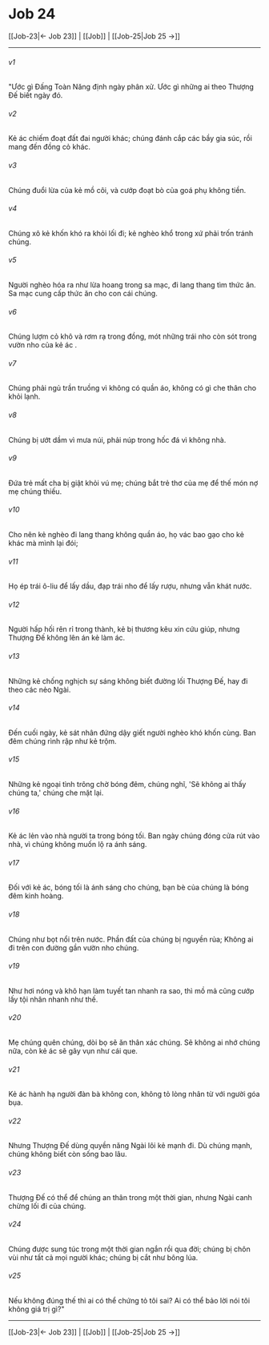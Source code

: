 # Job 24

[[Job-23|← Job 23]] | [[Job]] | [[Job-25|Job 25 →]]
***



###### v1 
"Ước gì Đấng Toàn Năng định ngày phân xử. Ước gì những ai theo Thượng Đế biết ngày đó. 

###### v2 
Kẻ ác chiếm đoạt đất đai người khác; chúng đánh cắp các bầy gia súc, rồi mang đến đồng cỏ khác. 

###### v3 
Chúng đuổi lừa của kẻ mồ côi, và cướp đoạt bò của goá phụ không tiền. 

###### v4 
Chúng xô kẻ khốn khó ra khỏi lối đi; kẻ nghèo khổ trong xứ phải trốn tránh chúng. 

###### v5 
Người nghèo hóa ra như lừa hoang trong sa mạc, đi lang thang tìm thức ăn. Sa mạc cung cấp thức ăn cho con cái chúng. 

###### v6 
Chúng lượm cỏ khô và rơm rạ trong đồng, mót những trái nho còn sót trong vườn nho của kẻ ác . 

###### v7 
Chúng phải ngủ trần truồng vì không có quần áo, không có gì che thân cho khỏi lạnh. 

###### v8 
Chúng bị ướt dầm vì mưa núi, phải núp trong hốc đá vì không nhà. 

###### v9 
Đứa trẻ mất cha bị giật khỏi vú mẹ; chúng bắt trẻ thơ của mẹ để thế món nợ mẹ chúng thiếu. 

###### v10 
Cho nên kẻ nghèo đi lang thang không quần áo, họ vác bao gạo cho kẻ khác mà mình lại đói; 

###### v11 
Họ ép trái ô-liu để lấy dầu, đạp trái nho để lấy rượu, nhưng vẫn khát nước. 

###### v12 
Người hấp hối rên rỉ trong thành, kẻ bị thương kêu xin cứu giúp, nhưng Thượng Đế không lên án kẻ làm ác. 

###### v13 
Những kẻ chống nghịch sự sáng không biết đường lối Thượng Đế, hay đi theo các nẻo Ngài. 

###### v14 
Đến cuối ngày, kẻ sát nhân đứng dậy giết người nghèo khó khốn cùng. Ban đêm chúng rình rập như kẻ trộm. 

###### v15 
Những kẻ ngoại tình trông chờ bóng đêm, chúng nghĩ, 'Sẽ không ai thấy chúng ta,' chúng che mặt lại. 

###### v16 
Kẻ ác lẻn vào nhà người ta trong bóng tối. Ban ngày chúng đóng cửa rút vào nhà, vì chúng không muốn lộ ra ánh sáng. 

###### v17 
Đối với kẻ ác, bóng tối là ánh sáng cho chúng, bạn bè của chúng là bóng đêm kinh hoàng. 

###### v18 
Chúng như bọt nổi trên nước. Phần đất của chúng bị nguyền rủa; Không ai đi trên con đường gần vườn nho chúng. 

###### v19 
Như hơi nóng và khô hạn làm tuyết tan nhanh ra sao, thì mồ mả cũng cướp lấy tội nhân nhanh như thế. 

###### v20 
Mẹ chúng quên chúng, dòi bọ sẽ ăn thân xác chúng. Sẽ không ai nhớ chúng nữa, còn kẻ ác sẽ gãy vụn như cái que. 

###### v21 
Kẻ ác hành hạ người đàn bà không con, không tỏ lòng nhân từ với người góa bụa. 

###### v22 
Nhưng Thượng Đế dùng quyền năng Ngài lôi kẻ mạnh đi. Dù chúng mạnh, chúng không biết còn sống bao lâu. 

###### v23 
Thượng Đế có thể để chúng an thân trong một thời gian, nhưng Ngài canh chừng lối đi của chúng. 

###### v24 
Chúng được sung túc trong một thời gian ngắn rồi qua đời; chúng bị chôn vùi như tất cả mọi người khác; chúng bị cắt như bông lúa. 

###### v25 
Nếu không đúng thế thì ai có thể chứng tỏ tôi sai? Ai có thể bảo lời nói tôi không giá trị gì?"

***
[[Job-23|← Job 23]] | [[Job]] | [[Job-25|Job 25 →]]
